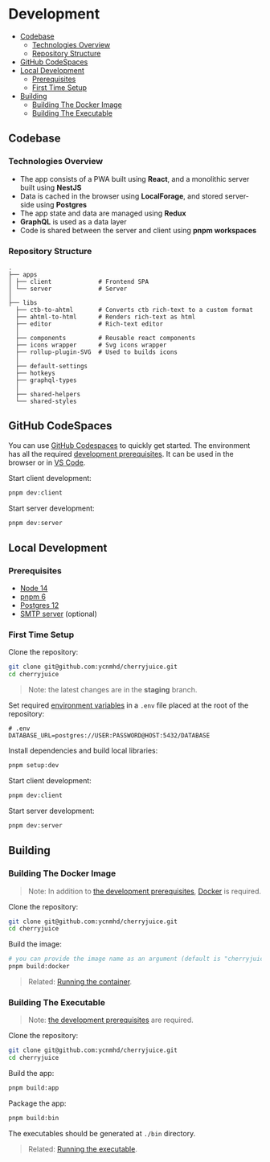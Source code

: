 
# Development
* [Codebase](#codebase)
    + [Technologies Overview](#technologies-overview)
    + [Repository Structure](#repository-structure)
* [GitHub CodeSpaces](#github-codespaces)
* [Local Development](#local-development)
    + [Prerequisites](#prerequisites)
    + [First Time Setup](#first-time-setup)
* [Building](#building)
    + [Building The Docker Image](#building-the-docker-image)
    + [Building The Executable](#building-the-executable)


## Codebase

### Technologies Overview

- The app consists of a PWA built using **React**, and a monolithic server built using **NestJS**
- Data is cached in the browser using **LocalForage**, and stored server-side using **Postgres**
- The app state and data are managed using **Redux**
- **GraphQL** is used as a data layer
- Code is shared between the server and client using **pnpm workspaces**

### Repository Structure

```
.
├── apps
│ ├── client             # Frontend SPA
│ └── server             # Server
│
├── libs
  ├── ctb-to-ahtml       # Converts ctb rich-text to a custom format
  ├── ahtml-to-html      # Renders rich-text as html
  ├── editor             # Rich-text editor
  │
  ├── components         # Reusable react components
  ├── icons wrapper      # Svg icons wrapper
  ├── rollup-plugin-SVG  # Used to builds icons
  │
  ├── default-settings
  ├── hotkeys
  ├── graphql-types
  │
  ├── shared-helpers
  └── shared-styles
```

## GitHub CodeSpaces
You can use [GitHub Codespaces](https://docs.github.com/en/codespaces/developing-in-codespaces/creating-a-codespace) to quickly get started. The environment has all the required [development prerequisites](#prerequisites). It can be used in the browser or in [VS Code](https://docs.github.com/en/codespaces/developing-in-codespaces/using-codespaces-in-visual-studio-code#creating-a-codespace-in-visual-studio-code).

Start client development:

```sh
pnpm dev:client
```

Start server development:

```sh
pnpm dev:server
```

## Local Development

### Prerequisites

- [Node 14](./prerequisits.md#node)
- [pnpm 6](./prerequisits.md#pnpm)
- [Postgres 12](./prerequisits.md#postgres)
- [SMTP server](./prerequisits.md#smtp-server) (optional)

### First Time Setup

Clone the repository:

```sh
git clone git@github.com:ycnmhd/cherryjuice.git
cd cherryjuice
```

> Note: the latest changes are in the **staging** branch.

Set required [environment variables](environment-variables.md) in a `.env` file placed at the root of the repository:

```dotenv
# .env 
DATABASE_URL=postgres://USER:PASSWORD@HOST:5432/DATABASE
```

Install dependencies and build local libraries:

```sh
pnpm setup:dev
```

Start client development:

```sh
pnpm dev:client
```

Start server development:

```sh
pnpm dev:server
```

## Building

### Building The Docker Image

>Note: In addition to [the development prerequisites](#prerequisites), [Docker](./prerequisits.md#docker) is required.

Clone the repository:

```sh
git clone git@github.com:ycnmhd/cherryjuice.git
cd cherryjuice
```

Build the image:

```sh
# you can provide the image name as an argument (default is "cherryjuice")
pnpm build:docker
```

>Related: [Running the container](./running-locally.md#running-the-container).

### Building The Executable

>Note: [the development prerequisites](#prerequisites) are required.

Clone the repository:

```sh
git clone git@github.com:ycnmhd/cherryjuice.git
cd cherryjuice
```

Build the app:

```sh
pnpm build:app
```

Package the app:
```sh
pnpm build:bin
```
The executables should be generated at `./bin` directory.

> Related: [Running the executable](./running-locally.md#running-the-executable).
